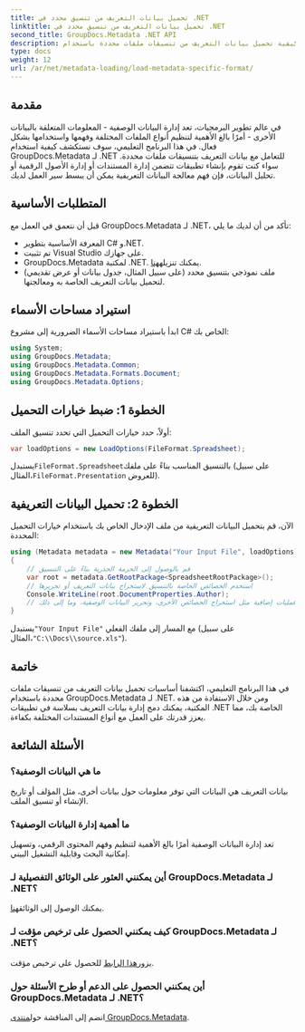 ```yaml
---
title: تحميل بيانات التعريف من تنسيق محدد في .NET
linktitle: تحميل بيانات التعريف من تنسيق محدد في .NET
second_title: GroupDocs.Metadata .NET API
description: تعرف على كيفية تحميل بيانات التعريف من تنسيقات ملفات محددة باستخدام GroupDocs.Metadata لـ .NET في هذا البرنامج التعليمي الشامل.
type: docs
weight: 12
url: /ar/net/metadata-loading/load-metadata-specific-format/
---
```

## مقدمة
في عالم تطوير البرمجيات، تعد إدارة البيانات الوصفية - المعلومات المتعلقة بالبيانات الأخرى - أمرًا بالغ الأهمية لتنظيم أنواع الملفات المختلفة وفهمها واستخدامها بشكل فعال. في هذا البرنامج التعليمي، سوف نستكشف كيفية استخدام GroupDocs.Metadata لـ .NET للتعامل مع بيانات التعريف بتنسيقات ملفات محددة. سواء كنت تقوم بإنشاء تطبيقات تتضمن إدارة المستندات أو إدارة الأصول الرقمية أو تحليل البيانات، فإن فهم معالجة البيانات التعريفية يمكن أن يبسط سير العمل لديك.
## المتطلبات الأساسية
قبل أن نتعمق في العمل مع GroupDocs.Metadata لـ .NET، تأكد من أن لديك ما يلي:
- المعرفة الأساسية بتطوير C# و.NET.
- تم تثبيت Visual Studio على جهازك.
-  GroupDocs.Metadata لمكتبة .NET. يمكنك تنزيله[هنا](https://releases.groupdocs.com/metadata/net/).
- ملف نموذجي بتنسيق محدد (على سبيل المثال، جدول بيانات أو عرض تقديمي) لتحميل بيانات التعريف الخاصة به ومعالجتها.

## استيراد مساحات الأسماء
ابدأ باستيراد مساحات الأسماء الضرورية إلى مشروع C# الخاص بك:
```csharp
using System;
using GroupDocs.Metadata;
using GroupDocs.Metadata.Common;
using GroupDocs.Metadata.Formats.Document;
using GroupDocs.Metadata.Options;
```

## الخطوة 1: ضبط خيارات التحميل
أولاً، حدد خيارات التحميل التي تحدد تنسيق الملف:
```csharp
var loadOptions = new LoadOptions(FileFormat.Spreadsheet);
```
 يستبدل`FileFormat.Spreadsheet`بالتنسيق المناسب بناءً على ملفك (على سبيل المثال،`FileFormat.Presentation` للعروض).
## الخطوة 2: تحميل البيانات التعريفية
الآن، قم بتحميل البيانات التعريفية من ملف الإدخال الخاص بك باستخدام خيارات التحميل المحددة:
```csharp
using (Metadata metadata = new Metadata("Your Input File", loadOptions))
{
    // قم بالوصول إلى الحزمة الجذرية بناءً على التنسيق
    var root = metadata.GetRootPackage<SpreadsheetRootPackage>();
    // استخدم الخصائص الخاصة بالتنسيق لاستخراج بيانات التعريف أو تحريرها
    Console.WriteLine(root.DocumentProperties.Author);
    // عمليات إضافية مثل استخراج الخصائص الأخرى، وتحرير البيانات الوصفية، وما إلى ذلك.
}
```
 يستبدل`"Your Input File"` مع المسار إلى ملفك الفعلي (على سبيل المثال،`"C:\\Docs\\source.xls"`).

## خاتمة
في هذا البرنامج التعليمي، اكتشفنا أساسيات تحميل بيانات التعريف من تنسيقات ملفات محددة باستخدام GroupDocs.Metadata لـ .NET. ومن خلال الاستفادة من هذه المكتبة، يمكنك دمج إدارة بيانات التعريف بسلاسة في تطبيقات .NET الخاصة بك، مما يعزز قدرتك على العمل مع أنواع المستندات المختلفة بكفاءة.

## الأسئلة الشائعة
### ما هي البيانات الوصفية؟
بيانات التعريف هي البيانات التي توفر معلومات حول بيانات أخرى، مثل المؤلف أو تاريخ الإنشاء أو تنسيق الملف.
### ما أهمية إدارة البيانات الوصفية؟
تعد إدارة البيانات الوصفية أمرًا بالغ الأهمية لتنظيم وفهم المحتوى الرقمي، وتسهيل إمكانية البحث وقابلية التشغيل البيني.
### أين يمكنني العثور على الوثائق التفصيلية لـ GroupDocs.Metadata لـ .NET؟
 يمكنك الوصول إلى الوثائق[هنا](https://reference.groupdocs.com/metadata/net/).
### كيف يمكنني الحصول على ترخيص مؤقت لـ GroupDocs.Metadata لـ .NET؟
 يزور[هذا الرابط](https://purchase.groupdocs.com/temporary-license/) للحصول على ترخيص مؤقت.
### أين يمكنني الحصول على الدعم أو طرح الأسئلة حول GroupDocs.Metadata لـ .NET؟
 انضم إلى المناقشة حول[منتدى GroupDocs.Metadata](https://forum.groupdocs.com/c/metadata/14).